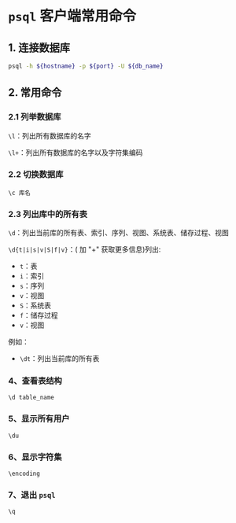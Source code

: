 # `psql` 客户端常用命令

## 1. 连接数据库

```bash
psql -h ${hostname} -p ${port} -U ${db_name}
```

## 2. 常用命令

### 2.1 列举数据库

`\l`：列出所有数据库的名字

`\l+`：列出所有数据库的名字以及字符集编码

### 2.2 切换数据库

`\c 库名`

### 2.3 列出库中的所有表

`\d`：列出当前库的所有表、索引、序列、视图、系统表、储存过程、视图

`\d{t|i|s|v|S|f|v}`：( 加 "+" 获取更多信息)列出:

+ `t`：表
+ `i`：索引
+ `s`：序列
+ `v`：视图
+ `S`：系统表
+ `f`：储存过程
+ `v`：视图

例如：

+ `\dt`：列出当前库的所有表

### 4、查看表结构

`\d table_name`

### 5、显示所有用户

`\du`

### 6、显示字符集

`\encoding`

### 7、退出 `psql`

`\q`
